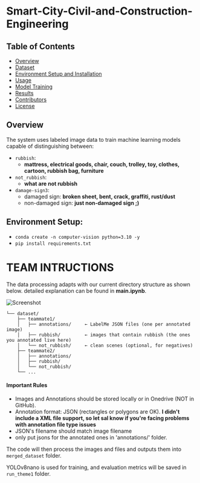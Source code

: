 # Smart-City-Civil-and-Construction-Engineering

## Table of Contents

- [Overview](#overview)
- [Dataset](#dataset)
- [Environment Setup and Installation](#installation)
- [Usage](#usage)
- [Model Training](#model-training)
- [Results](#results)
- [Contributors](#contributors)
- [License](#license)

## Overview

The system uses labeled image data to train machine learning models capable of distinguishing between:

- `rubbish`:
  - **mattress, electrical goods, chair, couch, trolley, toy, clothes, cartoon, rubbish bag, furniture**
- `not_rubbish`:
  - **what are not rubbish**
- `damage-sign3`:
  - damaged sign: **broken sheet, bent, crack, graffiti, rust/dust**
  - non-damaged sign: **just non-damaged sign ;)**

## Environment Setup:

- `conda create -n computer-vision python=3.10 -y`
- `pip install requirements.txt`

# TEAM INTRUCTIONS

The data processing adapts with our current directory structure as shown below. detailed explanation can be found in **main.ipynb**.

![Screenshot](filestructure_screenshot.png)

```project_root/
└── dataset/
    ├── teammate1/
    │   ├── annotations/     ← LabelMe JSON files (one per annotated image)
    │   ├── rubbish/         ← images that contain rubbish (the ones you annotated live here)
    │   └── not_rubbish/     ← clean scenes (optional, for negatives)
    ├── teammate2/
    │   ├── annotations/
    │   ├── rubbish/
    │   └── not_rubbish/
    └── ...
```

#### **Important Rules**

- Images and Annotations should be stored locally or in Onedrive (NOT in GitHub).
- Annotation format: JSON (rectangles or polygons are OK). **I didn't include a XML file support, so let sal know if you're facing problems with annotation file type issues**
- JSON's filename should match image filename
- only put jsons for the annotated ones in 'annotations/' folder.

The code will then process the images and files and outputs them into `merged_dataset` folder.

YOLOv8nano is used for training, and evaluation metrics will be saved in `run_theme1` folder.
